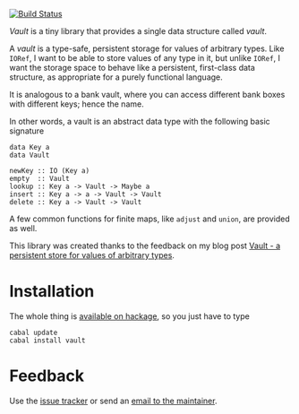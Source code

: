 [![Build Status](https://travis-ci.org/HeinrichApfelmus/vault.png)](https://travis-ci.org/HeinrichApfelmus/vault)


*Vault* is a tiny library that provides a single data structure called *vault*.

A *vault* is a type-safe, persistent storage for values of arbitrary types. Like `IORef`, I want to be able to store values of any type in it, but unlike `IORef`, I want the storage space to behave like a persistent, first-class data structure, as appropriate for a purely functional language.

It is analogous to a bank vault, where you can access different bank boxes with different keys; hence the name.

In other words, a vault is an abstract data type with the following basic signature

    data Key a
    data Vault

    newKey :: IO (Key a)
    empty  :: Vault
    lookup :: Key a -> Vault -> Maybe a
    insert :: Key a -> a -> Vault -> Vault
    delete :: Key a -> Vault -> Vault

A few common functions for finite maps, like `adjust` and `union`, are provided as well.


This library was created thanks to the feedback on my blog post [Vault - a persistent store for values of arbitrary types][1].

  [1]: http://apfelmus.nfshost.com/blog/2011/09/04-vault.html


Installation
============
The whole thing is [available on hackage][hackage], so you just have to type

    cabal update
    cabal install vault

  [hackage]: http://hackage.haskell.org/package/vault

Feedback
========
Use the [issue tracker][2] or send an [email to the maintainer][3].

  [2]: https://github.com/HeinrichApfelmus/vault/issues
  [3]: mailto:apfelmus@quantentunnel.de




